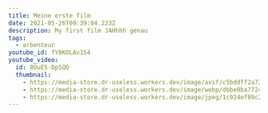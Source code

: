```yaml
---
title: Meine erste film
date: 2021-05-26T09:39:04.223Z
description: My first film JAHhhh genau
tags:
  - arbenteur
youtube_id: fY0KOLAv1S4
youtube_video:
  id: 8OuE5-Dp5QQ
  thumbnail:
    - https://media-store.dr-useless.workers.dev/image/avif/c5bddff2a7254c00fe497b5cb4a18d8ca8fd3e04e048fb01fb2b8b259cb0ee17
    - https://media-store.dr-useless.workers.dev/image/webp/dbbe0ba77249f58638ff6bfbf8b7e6974769c671bac1a33029229bb06c019d21
    - https://media-store.dr-useless.workers.dev/image/jpeg/1c924ef89c238113933a2a1fee33163a759da3d798f9e5f3fa86adc42a2e4dd1
---
```

